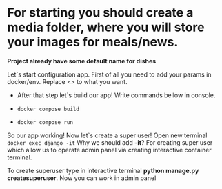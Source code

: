 For starting you should create a media folder, where you will store your images for meals/news.
=========================

**Project already have some default name for dishes** 

Let`s start configuration app. First of all you need to add your params in docker/env. Replace <> to what you want. 

* After that step let`s build our app! Write commands bellow in console.

* ````` docker compose build ````` 
* ````` docker compose run `````
  
So our app working!
Now let`s create a super user! Open new terminal
````` docker exec django -it `````
Why we should add **-it**? For creating super user which allow us to operate admin panel via creating interactive container terminal.

To create superuser type in interactive terminal **python manage.py createsuperuser**.
Now you can work in admin panel


